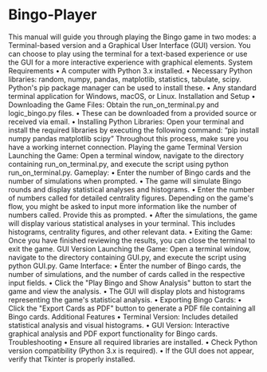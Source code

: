 # Bingo-Player
This manual will guide you through playing the Bingo game in two modes: a Terminal-based 
version and a Graphical User Interface (GUI) version. You can choose to play using the 
terminal for a text-based experience or use the GUI for a more interactive experience with 
graphical elements.
System Requirements
• A computer with Python 3.x installed.
• Necessary Python libraries: random, numpy, pandas, matplotlib, statistics, tabulate, 
scipy. Python's pip package manager can be used to install these.
• Any standard terminal application for Windows, macOS, or Linux.
Installation and Setup
• Downloading the Game Files: Obtain the run_on_terminal.py and logic_bingo.py files.
• These can be downloaded from a provided source or received via email.
• Installing Python Libraries: Open your terminal and install the required libraries by 
executing the following command:
 “pip install numpy pandas matplotlib scipy”
Throughout this process, make sure you have a working internet connection.
Playing the game
Terminal Version
Launching the Game: Open a terminal window, navigate to the directory containing 
run_on_terminal.py, and execute the script using python run_on_terminal.py.
Gameplay:
• Enter the number of Bingo cards and the number of simulations when prompted.
• The game will simulate Bingo rounds and display statistical analyses and histograms.
• Enter the number of numbers called for detailed centrality figures. Depending on the 
game's flow, you might be asked to input more information like the number of numbers 
called. Provide this as prompted.
• After the simulations, the game will display various statistical analyses in your terminal. 
This includes histograms, centrality figures, and other relevant data.
• Exiting the Game: Once you have finished reviewing the results, you can close the 
terminal to exit the game.
GUI Version
Launching the Game: Open a terminal window, navigate to the directory containing GUI.py, 
and execute the script using python GUI.py.
Game Interface:
• Enter the number of Bingo cards, the number of simulations, and the number of cards 
called in the respective input fields.
• Click the "Play Bingo and Show Analysis" button to start the game and view the 
analysis.
• The GUI will display plots and histograms representing the game's statistical analysis.
• Exporting Bingo Cards:
• Click the "Export Cards as PDF" button to generate a PDF file containing all Bingo 
cards.
Additional Features
• Terminal Version: Includes detailed statistical analysis and visual histograms.
• GUI Version: Interactive graphical analysis and PDF export functionality for Bingo 
cards.
Troubleshooting
• Ensure all required libraries are installed.
• Check Python version compatibility (Python 3.x is required).
• If the GUI does not appear, verify that Tkinter is properly installed.
